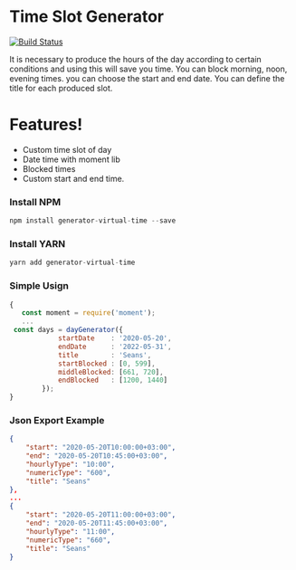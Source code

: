 # Time Slot Generator

[![Build Status](https://travis-ci.org/joemccann/dillinger.svg?branch=master)](https://travis-ci.org/joemccann/dillinger)

It is necessary to produce the hours of the day according to certain conditions and using this will save you time. You can block morning, noon, evening times. you can choose the start and end date. You can define the title for each produced slot.

# Features!

  - Custom time slot of day
  - Date time with moment lib
  - Blocked times
  - Custom start and end time. 



### Install NPM
```javascript
npm install generator-virtual-time --save
```

### Install YARN
```javascript
yarn add generator-virtual-time
```


### Simple Usign
```javascript
{
   const moment = require('moment');
   ...
 const days = dayGenerator({
			startDate    : '2020-05-20',
			endDate      : '2022-05-31',
			title        : 'Seans',
			startBlocked : [0, 599],
			middleBlocked: [661, 720],
			endBlocked   : [1200, 1440]
		});
}
```


### Json Export Example
```json
{
    "start": "2020-05-20T10:00:00+03:00",
    "end": "2020-05-20T10:45:00+03:00",
    "hourlyType": "10:00",
    "numericType": "600",
    "title": "Seans"
},
...
{
    "start": "2020-05-20T11:00:00+03:00",
    "end": "2020-05-20T11:45:00+03:00",
    "hourlyType": "11:00",
    "numericType": "660",
    "title": "Seans"
}
```

